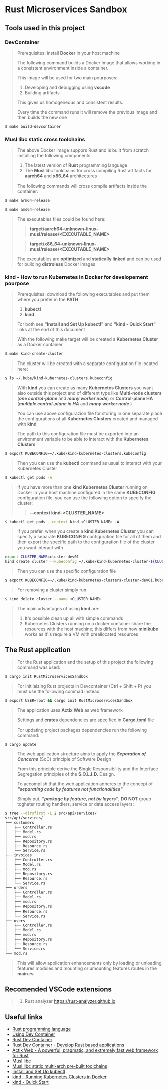 # Rust Microservices Sandbox

## Tools used in this project

### DevContainer

> Prerequisites: install **Docker** in your host machine
>
> The following command builds a Docker Image that allows working in a consistent environment inside a container.
>
> This image will be used for two main pourposes:
>
> 1. Developing and debugging using **vscode**
> 2. Building artifacts
>
> This gives us homogeneous and consistent results.
>
> Every time the command runs it will remove the previous image and then builds the new one

```bash
$ make build-devcontainer
```

### **Musl libc** static cross toolchains

> The above Docker image suppors Rust and is built from scratch installing the following components:
>
>1. The latest version of **Rust** programming language
>2. The **Musl** libc toolchains for cross compiling Rust artifacts for **aarch64** and **x86_64** architectures
>
> The following commands will cross compile artifacts inside the container:

```bash
$ make arm64-release
```

```bash
$ make amd64-release
```

>The executables files could be found here:
>
>> **target/aarch64-unknown-linux-musl/release/<EXECUTABLE_NAME>**
>
>> **target/x86_64-unknown-linux-musl/release/<EXECUTABLE_NAME>**
>
> The executables are **optimized** and **statically linked** and can be used for building **distroless** Docker images


### kind - How to run Kubernetes in Docker for developement pourpose

> Prerequisites: download the following executables and put them where you prefer in the **PATH**
>
> 1. **kubectl**
> 2. **kind**
>
> For both see **"Install and Set Up kubectl"** and **"kind - Quick Start"** links at the end of this document
>
> With the following make target will be created a **Kubernetes Cluster** as a Docker container
>

```bash
$ make kind-create-cluster
```
>
>The cluster will be created with a separate configuration file located here:
>

```bash
$ ls ~/.kube/kind-kubernetes-clusters.kubeconfig
```
>
>With **kind** you can create as many **Kubernetes Clusters** you want also outside this project and of different type like **Multi-node clusters** (***one control-plane*** and ***many worker node***) or **Control-plane HA** (***multiple control-plane in HA*** and ***many worker node*** )
>
>You can use above configurazion file for storing in one separate place the configurations of all **Kubernetes Clusters** created and managed with **kind**
>
>
>The path to this configuration file must be exported into an environment variable to be able to interact with the **Kubernetes Clusters**

```bash
$ export KUBECONFIG=~/.kube/kind-kubernetes-clusters.kubeconfig
```
>
>Then you can use the **kubectl** command as usual to interact with your Kubernetes Cluster
>

```bash
$ kubectl get pods -A
```
>
>If you have more than one **kind Kubernetes Cluster** running on Docker in your host machine configured in the same **KUBECONFIG** configuration file, you can use the following option to specify the cluster:
>> **--context kind-<CLUSTER_NAME>**
>

```bash
$ kubectl get pods --context kind-<CLUSTER_NAME> -A
```
>
>If you prefer, when you create a **kind Kubernetes Cluster** you can specify a separate **KUBECONFIG** configuration file for all of them and then export the specific path to the configuration file of the cluster you want interact with
>

```bash
export CLUSTER_NAME=cluster-dev01
kind create cluster --kubeconfig ~/.kube/kind-kubernetes-cluster-${CLUSTER_NAME}.kubeconfig --image="kindest/node:v1.19.4@sha256:796d09e217d93bed01ecf8502633e48fd806fe42f9d02fdd468b81cd4e3bd40b" --name="${CLUSTER_NAME}"
```
>Then you can use the specific configuration file
```bash
$ export KUBECONFIG=~/.kube/kind-kubernetes-clusters-cluster-dev01.kubeconfig
```

>For removing a cluster simply run

```bash
$ kind delete cluster --name <CLUSTER_NAME>
```
>
>The main advantages of using **kind** are:
>
> 1. It's possible clean up all with simple commands
> 2. Kubernetes Clusters running on a docker container share the resources with the host machine; this differs from how **minikube** works as it'is require a VM with preallocated resources
>

## The Rust application

> For the Rust application and the setup of this project the following command was used:

```bash
$ cargo init RustMicroservicesSandbox
```

> For initilaizing Rust projects in Devcontainer (Ctrl + Shift + P) you must use the following commad instead

```bash
$ export USER=root && cargo init RustMicroservicesSandbox
```

>The application uses **Actix Web** as web framework
>
>Settings and **crates** dependencies are specified in **Cargo.toml** file
>
>For updating project packages dependencies run the following command:

```bash
$ cargo update
```

>The web application structure aims to apply the ***Separation of Concerns*** (SoC) principle of Software Design
>
>From this principle derive the **S**ingle Responsibility and the **I**nterface Segregation principles of the **S.O.L.I.D.** Design.
>
>To accomplish that the web application adheres to the concept of ***"separating code by features not functionalities"***
>
>Simply put, ***"package by feature, not by layers"***, **DO NOT** group togheter routing handlers, service or data access layers:

```bash
$ tree --dirsfirst -L 2 src/api/services/
src/api/services/
├── customers
│   ├── Controller.rs
│   ├── Model.rs
│   ├── mod.rs
│   ├── Repository.rs
│   ├── Resource.rs
│   └── Service.rs
├── invoices
│   ├── Controller.rs
│   ├── Model.rs
│   ├── mod.rs
│   ├── Repository.rs
│   ├── Resource.rs
│   └── Service.rs
├── orders
│   ├── Controller.rs
│   ├── Model.rs
│   ├── mod.rs
│   ├── Repository.rs
│   ├── Resource.rs
│   └── Service.rs
├── users
│   ├── Controller.rs
│   ├── Model.rs
│   ├── mod.rs
│   ├── Repository.rs
│   ├── Resource.rs
│   └── Service.rs
└── mod.rs
```

>This will allow application enhancements only by loading or unloading features modules and mounting or umounting features routes in the **main.rs**

## Recomended VSCode extensions

> 1. Rust analyzer <https://rust-analyzer.github.io>

## Useful links

* [Rust programming language](https://www.rust-lang.org/ "Rust programming languages's Homepage")
* [Using Dev Container](https://code.visualstudio.com/docs/remote/create-dev-container)
* [Rust Dev Container](https://github.com/microsoft/vscode-remote-try-rust)
* [Rust Dev Container - Develop Rust based applications](https://github.com/microsoft/vscode-dev-containers/tree/v0.152.0/containers/rust "Vscode Rust dev container support repository")
* [Actix Web - A powerful, pragmatic, and extremely fast web framework for Rust](https://actix.rs)
* [Musl libc](https://musl.libc.org "Musl libc Homepage")
* [Musl libc static multi-arch pre-built toolchains](https://musl.cc "Musl libc toolchains | static cross/native toolchains Homepage")
* [Install and Set Up kubectl](https://kubernetes.io/docs/tasks/tools/install-kubectl)
* [kind - Running Kubernetes Clusters in Docker](https://kind.sigs.k8s.io)
* [kind - Quick Start](https://kind.sigs.k8s.io/docs/user/quick-start)
